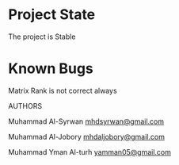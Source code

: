 Project State
=============
The project is Stable

Known Bugs
==========
Matrix Rank is not correct always

AUTHORS

Muhammad Al-Syrwan <mhdsyrwan@gmail.com>

Muhammad Al-Jobory <mhdaljobory@gmail.com>

Muhammad Yman Al-turh <yamman05@gmail.com>
